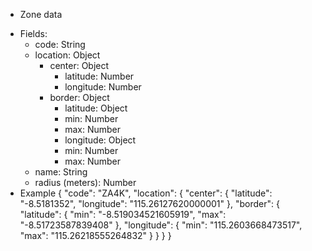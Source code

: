 * Zone data
- Fields:
    - code: String
    - location: Object
        - center: Object
            - latitude: Number
            - longitude: Number
        - border: Object
            - latitude: Object
            - min: Number
            - max: Number
            - longitude: Object
            - min: Number
            - max: Number
    - name: String
    - radius (meters): Number
- Example
    {
        "code": "ZA4K",
        "location": {
            "center": {
                "latitude": "-8.5181352",
                "longitude": "115.26127620000001"
            },
            "border": {
                "latitude": {
                    "min": "-8.519034521605919",
                    "max": "-8.51723587839408"
                },
                "longitude": {
                    "min": "115.2603668473517",
                    "max": "115.26218555264832"
                }
            }
        }
    }
